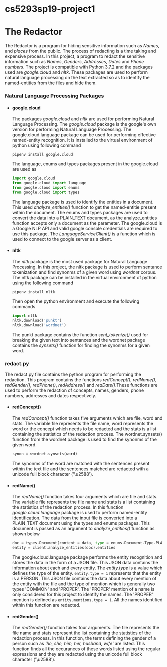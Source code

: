 # cs5293sp19-project1

# The  Redactor
The Redactor is a program for hiding sensitive information such as *Names*, and *places* from the public. The process of redacting is a time taking and expensive  process. In this project, a program to redact the sensitive information such as *Names*, *Genders*, *Addresses*, *Dates* and *Phone numbers*. The project is compatible with Python 3.7.2 and the packages used are *google.cloud* and *nltk*. These packages are used to perform natural language processing on the text extracted so as to identify the named-entities from the files and hide them.

### Natural Language Processing Packages
* #### google.cloud
    The packages *google.cloud* and *nltk* are used for performing Natural Language Processing. The *google.cloud* package is the google's own version for performing Natural Language Processing. The google.cloud.language package can be used for performing effective named-entity recognition. It is installed to the virtual environment of python using following command

    `pipenv install google.cloud`

    The language, enums and types packages present in the google.cloud are used as
    ```python
    import google.cloud
    from google.cloud import language
    from google.cloud import enums
    from google.cloud import types
    ```
    The language package is used to identify the entities in a document. This used *analyze_entities()* function to get the named-entitie present within the document. The enums and types packages are used to convert the data into a PLAIN_TEXT document, as the analyze_entities function accepts only a document as the parameter. The google.cloud is a Google NLP API and valid google console credentials are required to use this package. The *LanguageServiceClient()* is a function which is used to connect to the google server as a client.
* #### nltk
    The *nltk* package is the most used package for Natural Language Processing. In this project, the nltk package is used to perform sentance tokenization and find synonms of a given word using *wordnet* corpus. The nltk package can be installed in the virtual environment of python using the following command

    `pipenv install nltk`

    Then open the python environment and execute the following commands
    ```python
    import nltk
    nltk.download('punkt')
    nltk.download('wordnet')
    ```
    The punkt package contains the function *sent_tokenize()* used for breaking the given text into sentances and the wordnet package contains the *synsets()* function for finding the synonms for a given word.

### redact.py
The redact.py file contains the python program for performing the redaction. This program contains the functions *redConcept()*, *redName()*, *redGender()*, *redPhone()*, *redAddress()* and *redDate()*.These functions are used to perform the redaction of concepts, names, genders, phone numbers, addresses and dates respectively.
* #### redConcept()
    The *redConcept()* function takes five arguments which are file, word and stats. The variable file represents the file name, word represents the word or the concept which needs to be redacted and the stats is a list containing the statistics of the redaction process. The wordnet.synsets() function from the wordnet package is used to find the synonms of the given word. 
    ```python
    synon = wordnet.synsets(word)
    ```
    The synonms of the word are matched with the sentences present within the text file and the sentences matched are redacted with a unicode full block character ('\u2588').
* #### redName()
    The *redName()* function takes four arguments which are file and stats. The variable file represents the  file name and stats is a list containing the statistics of the redaction process. In this function *google.cloud.language* package is used to perform named-entity identification. The data from the input file is converted into a PLAIN_TEXT document using the types and enums packages. This document is passed as an argument to *analyze_entities()* function as shown below
    ```python
    doc = types.Document(content = data, type = enums.Document.Type.PLAIN_TEXT)
    entity = client.analyze_entities(doc).entities
    ```
    The google.cloud.language package performs the entity recognition and stores the data in the form of a JSON file. This JSON data contains the information about each and every entity. The  *entity.type* is a value which defines the type of the entity. `entity.type = 1` represents that the entity is a PERSON. This JSON file contains the data about every mention of the entity with the file and the type of mention which is generally two types 'COMMON' and 'PROPER'. The 'PROPER' mention of a name is only considered for this project  to identify the names. The 'PROPER' mention is defined as `entity.mentions.type = 1`. All the names identified within this function are redacted.
* #### redGender()
    The *redGender()* function takes four arguments. The file represents the file name and stats represent the list containing the  statistics of the redaction process. In this function, the terms defining the gender of a person such as *'he, she, him, her, husband, wife'* are listed. This function finds all the occurances of these words listed using the regular expressions and they are redacted using the unicode full block character ('\u2588').

